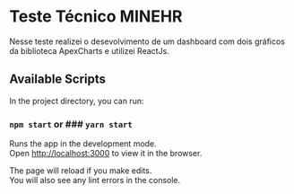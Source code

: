 # Teste Técnico MINEHR

Nesse teste realizei o desevolvimento de um dashboard com dois gráficos da biblioteca ApexCharts e utilizei ReactJs.

## Available Scripts

In the project directory, you can run:

### `npm start` or ### `yarn start`

Runs the app in the development mode.\
Open [http://localhost:3000](http://localhost:3000) to view it in the browser.

The page will reload if you make edits.\
You will also see any lint errors in the console.
